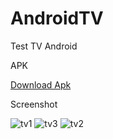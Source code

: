 # AndroidTV
Test TV Android

APK

<a href="https://github.com/rezzadev2/AndroidTV/raw/master/tv-debug.apk" download>Download Apk</a>



Screenshot

![tv1](https://user-images.githubusercontent.com/121522930/215387729-bf4d5b6f-975e-4ee0-9bf2-d3a2c9e44ce9.jpg)
![tv3](https://user-images.githubusercontent.com/121522930/215387731-a89b085f-2a3d-44c7-9239-ef9d1e45d0f1.jpg)
![tv2](https://user-images.githubusercontent.com/121522930/215387737-a76d67a1-248e-438e-89e1-28089140d648.jpg)
